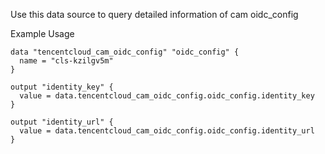 Use this data source to query detailed information of cam oidc_config

Example Usage

```hcl
data "tencentcloud_cam_oidc_config" "oidc_config" {
  name = "cls-kzilgv5m"
}

output "identity_key" {
  value = data.tencentcloud_cam_oidc_config.oidc_config.identity_key
}

output "identity_url" {
  value = data.tencentcloud_cam_oidc_config.oidc_config.identity_url
}

```